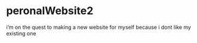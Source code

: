 # peronalWebsite2
i’m on the quest to making a new website for myself because i dont like my existing one
